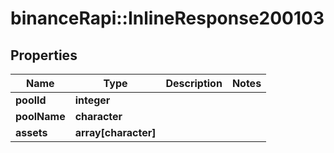# binanceRapi::InlineResponse200103


## Properties
Name | Type | Description | Notes
------------ | ------------- | ------------- | -------------
**poolId** | **integer** |  | 
**poolName** | **character** |  | 
**assets** | **array[character]** |  | 


